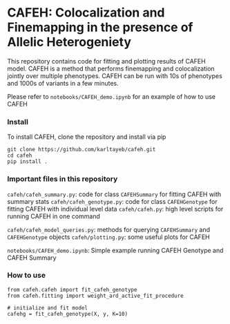 # CAFEH: Colocalization and Finemapping in the presence of Allelic Heterogeniety

This repository contains code for fitting and plotting results of CAFEH model. CAFEH is a method that performs finemapping and colocalization jointly over multiple phenotypes. CAFEH can be run with 10s of phenotypes and 1000s of variants in a few minutes.

Please refer to `notebooks/CAFEH_demo.ipynb` for an example of how to use CAFEH

### Install

To install CAFEH, clone the repository and install via pip

```
git clone https://github.com/karltayeb/cafeh.git
cd cafeh
pip install .
```

### Important files in this repository

`cafeh/cafeh_summary.py`: code for class `CAFEHSummary` for fitting CAFEH with summary stats
`cafeh/cafeh_genotype.py`: code for class `CAFEHGenotype` for fitting CAFEH with individual level data
`cafeh/cafeh.py`: high level scripts for running CAFEH in one command

`cafeh/cafeh_model_queries.py`: methods for querying `CAFEHSummary` and `CAFEHGenotype` objects
`cafeh/plotting.py`: some useful plots for CAFEH

`notebooks/CAFEH_demo.ipynb`: Simple example running CAFEH Genotype and CAFEH Summary


### How to use

```
from cafeh.cafeh import fit_cafeh_genotype
from cafeh.fitting import weight_ard_active_fit_procedure

# initialize and fit model
cafehg = fit_cafeh_genotype(X, y, K=10)
```



